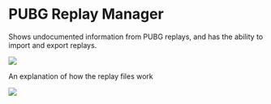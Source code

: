 # PUBG Replay Manager
Shows undocumented information from PUBG replays, and has the ability to import and export replays.

![](https://i.imgur.com/yjzXs4A.jpg)


An explanation of how the replay files work

![](https://i.imgur.com/jdy691I.jpg)
